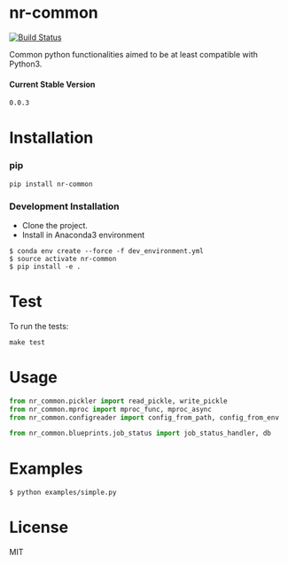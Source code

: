 # nr-common
[![Build Status](https://travis-ci.org/nitred/nr-common.svg?branch=master)](https://travis-ci.org/nitred/nr-common)

Common python functionalities aimed to be at least compatible with Python3.

#### Current Stable Version
```
0.0.3
```


# Installation

### pip
```
pip install nr-common
```


### Development Installation

* Clone the project.
* Install in Anaconda3 environment
```
$ conda env create --force -f dev_environment.yml
$ source activate nr-common
$ pip install -e .
```


# Test
To run the tests:
```
make test
```


# Usage
```python
from nr_common.pickler import read_pickle, write_pickle
from nr_common.mproc import mproc_func, mproc_async
from nr_common.configreader import config_from_path, config_from_env

from nr_common.blueprints.job_status import job_status_handler, db
```


# Examples
```
$ python examples/simple.py
```


# License
MIT
